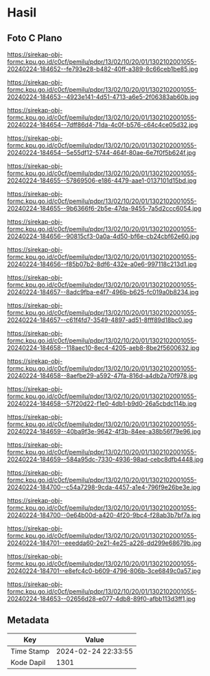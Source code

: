 # Hasil

## Foto C Plano

https://sirekap-obj-formc.kpu.go.id/c0cf/pemilu/pdpr/13/02/10/20/01/1302102001055-20240224-184652--fe793e28-b482-40ff-a389-8c66ceb1be85.jpg

https://sirekap-obj-formc.kpu.go.id/c0cf/pemilu/pdpr/13/02/10/20/01/1302102001055-20240224-184653--4923e141-4d51-4713-a6e5-2f06383ab60b.jpg

https://sirekap-obj-formc.kpu.go.id/c0cf/pemilu/pdpr/13/02/10/20/01/1302102001055-20240224-184654--7dff86d4-71da-4c0f-b576-c64c4ce05d32.jpg

https://sirekap-obj-formc.kpu.go.id/c0cf/pemilu/pdpr/13/02/10/20/01/1302102001055-20240224-184654--5e55df12-5744-464f-80ae-6e7f0f5b624f.jpg

https://sirekap-obj-formc.kpu.go.id/c0cf/pemilu/pdpr/13/02/10/20/01/1302102001055-20240224-184655--57869506-e186-4479-aae1-0137101d15bd.jpg

https://sirekap-obj-formc.kpu.go.id/c0cf/pemilu/pdpr/13/02/10/20/01/1302102001055-20240224-184655--9b6366f6-2b5e-47da-9455-7a5d2ccc6054.jpg

https://sirekap-obj-formc.kpu.go.id/c0cf/pemilu/pdpr/13/02/10/20/01/1302102001055-20240224-184656--90815cf3-0a0a-4d50-bf6e-cb24cbf62e60.jpg

https://sirekap-obj-formc.kpu.go.id/c0cf/pemilu/pdpr/13/02/10/20/01/1302102001055-20240224-184656--f85b07b2-8df6-432e-a0e6-997118c213d1.jpg

https://sirekap-obj-formc.kpu.go.id/c0cf/pemilu/pdpr/13/02/10/20/01/1302102001055-20240224-184657--8adc9fba-e4f7-496b-b625-fc019a0b8234.jpg

https://sirekap-obj-formc.kpu.go.id/c0cf/pemilu/pdpr/13/02/10/20/01/1302102001055-20240224-184657--c61f4fd7-3549-4897-ad51-8fff89d18bc0.jpg

https://sirekap-obj-formc.kpu.go.id/c0cf/pemilu/pdpr/13/02/10/20/01/1302102001055-20240224-184658--118aec10-8ec4-4205-aeb8-8be2f5600632.jpg

https://sirekap-obj-formc.kpu.go.id/c0cf/pemilu/pdpr/13/02/10/20/01/1302102001055-20240224-184658--8aefbe29-a592-47fa-816d-a4db2a70f978.jpg

https://sirekap-obj-formc.kpu.go.id/c0cf/pemilu/pdpr/13/02/10/20/01/1302102001055-20240224-184658--57f20d22-f1e0-4db1-b9d0-26a5cbdc114b.jpg

https://sirekap-obj-formc.kpu.go.id/c0cf/pemilu/pdpr/13/02/10/20/01/1302102001055-20240224-184659--40ba9f3e-9642-4f3b-84ee-a38b56f79e96.jpg

https://sirekap-obj-formc.kpu.go.id/c0cf/pemilu/pdpr/13/02/10/20/01/1302102001055-20240224-184659--584a95dc-7330-4936-98ad-cebc8dfb4448.jpg

https://sirekap-obj-formc.kpu.go.id/c0cf/pemilu/pdpr/13/02/10/20/01/1302102001055-20240224-184700--c54a7298-9cda-4457-a1e4-796f9e26be3e.jpg

https://sirekap-obj-formc.kpu.go.id/c0cf/pemilu/pdpr/13/02/10/20/01/1302102001055-20240224-184700--0e64b00d-a420-4f20-9bc4-f28ab3b7bf7a.jpg

https://sirekap-obj-formc.kpu.go.id/c0cf/pemilu/pdpr/13/02/10/20/01/1302102001055-20240224-184701--eeedda60-2e21-4e25-a226-dd299e68679b.jpg

https://sirekap-obj-formc.kpu.go.id/c0cf/pemilu/pdpr/13/02/10/20/01/1302102001055-20240224-184701--e8efc4c0-b609-4796-806b-3ce6849c0a57.jpg

https://sirekap-obj-formc.kpu.go.id/c0cf/pemilu/pdpr/13/02/10/20/01/1302102001055-20240224-184653--02656d28-e077-4db8-89f0-afbb113d3ff1.jpg


## Metadata

| Key        | Value               |
| ---------- | ------------------- |
| Time Stamp | 2024-02-24 22:33:55 |
| Kode Dapil | 1301                |



